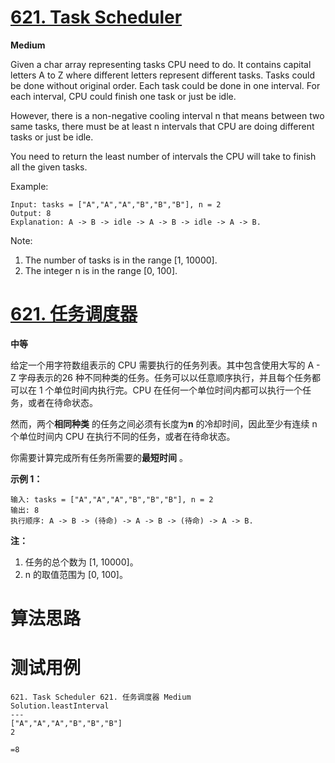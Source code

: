 # [621. Task Scheduler][enTitle]

**Medium**

Given a char array representing tasks CPU need to do. It contains capital letters A to Z where different letters represent different tasks. Tasks could be done without original order. Each task could be done in one interval. For each interval, CPU could finish one task or just be idle.

However, there is a non-negative cooling interval n that means between two same tasks, there must be at least n intervals that CPU are doing different tasks or just be idle.

You need to return the least number of intervals the CPU will take to finish all the given tasks.



Example:

```
Input: tasks = ["A","A","A","B","B","B"], n = 2
Output: 8
Explanation: A -> B -> idle -> A -> B -> idle -> A -> B.

```



Note:

1. The number of tasks is in the range [1, 10000]. 
2. The integer n is in the range [0, 100].
# [621. 任务调度器][cnTitle]

**中等**

给定一个用字符数组表示的 CPU 需要执行的任务列表。其中包含使用大写的 A - Z 字母表示的26 种不同种类的任务。任务可以以任意顺序执行，并且每个任务都可以在 1 个单位时间内执行完。CPU 在任何一个单位时间内都可以执行一个任务，或者在待命状态。

然而，两个**相同种类** 的任务之间必须有长度为**n** 的冷却时间，因此至少有连续 n 个单位时间内 CPU 在执行不同的任务，或者在待命状态。

你需要计算完成所有任务所需要的**最短时间** 。

**示例 1：** 

```
输入: tasks = ["A","A","A","B","B","B"], n = 2
输出: 8
执行顺序: A -> B -> (待命) -> A -> B -> (待命) -> A -> B.

```

**注：** 

1. 任务的总个数为 [1, 10000]。 
2. n 的取值范围为 [0, 100]。


# 算法思路

# 测试用例
```
621. Task Scheduler 621. 任务调度器 Medium
Solution.leastInterval
---
["A","A","A","B","B","B"]
2

=8
```

[enTitle]: https://leetcode.com/problems/task-scheduler/
[cnTitle]: https://leetcode-cn.com/problems/task-scheduler/
